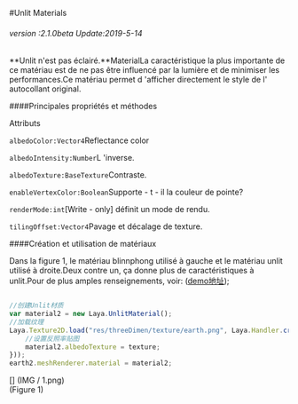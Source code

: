 #Unlit Materials

###### *version :2.1.0beta   Update:2019-5-14*

**Unlit n'est pas éclairé.**MaterialLa caractéristique la plus importante de ce matériau est de ne pas être influencé par la lumière et de minimiser les performances.Ce matériau permet d 'afficher directement le style de l' autocollant original.

####Principales propriétés et méthodes

Attributs

`albedoColor:Vector4`Reflectance color

`albedoIntensity:Number`L 'inverse.

`albedoTexture:BaseTexture`Contraste.

`enableVertexColor:Boolean`Supporte - t - il la couleur de pointe?

`renderMode:int`[Write - only] définit un mode de rendu.

`tilingOffset:Vector4`Pavage et décalage de texture.

####Création et utilisation de matériaux

Dans la figure 1, le matériau blinnphong utilisé à gauche et le matériau unlit utilisé à droite.Deux contre un, ça donne plus de caractéristiques à unlit.Pour de plus amples renseignements, voir: ([demo地址](http://localhost/LayaAir2_Auto/%3Chttps://layaair.ldc.layabox.com/demo2/?language=ch&category=3d&group=Material&name=UnlitMaterialDemo%3E));


```typescript

//创建Unlit材质
var material2 = new Laya.UnlitMaterial();
//加载纹理
Laya.Texture2D.load("res/threeDimen/texture/earth.png", Laya.Handler.create(this, function(texture){
    //设置反照率贴图
    material2.albedoTexture = texture;
}));
earth2.meshRenderer.material = material2;
```


[] (IMG / 1.png) <br > (Figure 1)

